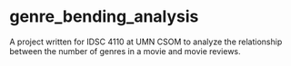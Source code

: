 # genre_bending_analysis
A project written for IDSC 4110 at UMN CSOM to analyze the relationship between the number of genres in a movie and movie reviews. 
